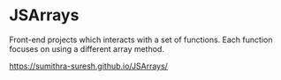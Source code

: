# JSArrays
Front-end projects which interacts with a set of functions. Each function focuses on using a different array method.

https://sumithra-suresh.github.io/JSArrays/
